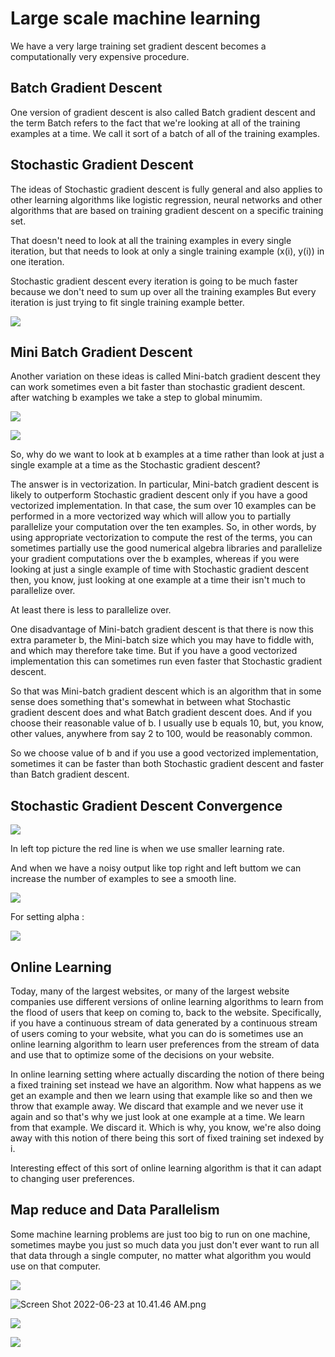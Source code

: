 # Large scale machine learning

We have a very large training set gradient descent becomes a computationally very expensive procedure.

## Batch Gradient Descent

One version of gradient descent is also called Batch gradient descent and the term Batch refers to the fact that we're looking at all of the training examples at a time. We call it sort of a batch of all of the training examples.

## Stochastic Gradient Descent

The ideas of Stochastic gradient descent is fully general and also applies to other learning algorithms like logistic regression, neural networks and other algorithms that are based on training gradient descent on a specific training set.

That doesn't need to look at all the training examples in every single iteration, but that needs to look at only a single training example (x(i), y(i)) in one iteration.

Stochastic gradient descent every iteration is going to be much faster because we don't need to sum up over all the training examples But every iteration is just trying to fit single training example better.

![](/Users/rojina/Desktop/AI/machine%20learning/week10/pictures/sgd-bgd.png)

## Mini Batch Gradient Descent

Another variation on these ideas is called Mini-batch gradient descent they can work sometimes even a bit faster than stochastic gradient descent. after watching b examples we take a step to global minumim.

![](/Users/rojina/Desktop/AI/machine%20learning/week10/pictures/mbgds.png)

![](/Users/rojina/Desktop/AI/machine%20learning/week10/pictures/mbgds-2.png)

So, why do we want to look at b examples at a time rather than look at just a single example at a time as the Stochastic gradient descent? 

The answer is in vectorization. In particular, Mini-batch gradient descent is likely to outperform Stochastic gradient descent only if you have a good vectorized implementation. In that case, the sum over 10 examples can be performed in a more vectorized way which will allow you to partially parallelize your computation over the ten examples. So, in other words, by using appropriate vectorization to compute the rest of the terms, you can sometimes partially use the good numerical algebra libraries and parallelize your gradient computations over the b examples, whereas if you were looking at just a single example of time with Stochastic gradient descent then, you know, just looking at one example at a time their isn't much to parallelize over. 

At least there is less to parallelize over. 

One disadvantage of Mini-batch gradient descent is that there is now this extra parameter b, the Mini-batch size which you may have to fiddle with, and which may therefore take time. But if you have a good vectorized implementation this can sometimes run even faster that Stochastic gradient descent. 

So that was Mini-batch gradient descent which is an algorithm that in some sense does something that's somewhat in between what Stochastic gradient descent does and what Batch gradient descent does. And if you choose their reasonable value of b. I usually use b equals 10, but, you know, other values, anywhere from say 2 to 100, would be reasonably common. 

So we choose value of b and if you use a good vectorized implementation, sometimes it can be faster than both Stochastic gradient descent and faster than Batch gradient descent.

## Stochastic Gradient Descent Convergence

![](/Users/rojina/Desktop/AI/machine%20learning/week10/pictures/convergence.png)

In left top picture the red line is when we use smaller learning rate.

And when we have a noisy output like top right and left buttom we  can increase the number of examples to see a smooth line.

![](/Users/rojina/Desktop/AI/machine%20learning/week10/pictures/pic1.png)

For setting alpha :

![](/Users/rojina/Desktop/AI/machine%20learning/week10/pictures/alpha.png)

## Online Learning

Today, many of the largest websites, or many of the largest website companies use different versions of online learning algorithms to learn from the flood of users that keep on coming to, back to the website. Specifically, if you have a continuous stream of data generated by a continuous stream of users coming to your website, what you can do is sometimes use an online learning algorithm to learn user preferences from the stream of data and use that to optimize some of the decisions on your website.

In online learning setting where actually discarding the notion of there being a fixed training set instead we have an algorithm. Now what happens as we get an example and then we learn using that example like so and then we throw that example away. We discard that example and we never use it again and so that's why we just look at one example at a time. We learn from that example. We discard it. Which is why, you know, we're also doing away with this notion of there being this sort of fixed training set indexed by i.

Interesting effect of this sort of online learning algorithm is that it can adapt to changing user preferences.

## Map reduce and Data Parallelism

Some machine learning problems are just too big to run on one machine, sometimes maybe you just so much data you just don't ever want to run all that data through a single computer, no matter what algorithm you would use on that computer.

![](/Users/rojina/Desktop/AI/machine%20learning/week10/pictures/mapreduce.png)

![Screen Shot 2022-06-23 at 10.41.46 AM.png](/var/folders/_4/sv16xs3n1w32wvsk4tn5k5k00000gn/T/TemporaryItems/NSIRD_screencaptureui_eU1jR2/Screen%20Shot%202022-06-23%20at%2010.41.46%20AM.png)

![](/Users/rojina/Desktop/AI/machine%20learning/week10/pictures/multi-com.png)

![](/Users/rojina/Desktop/AI/machine%20learning/week10/pictures/multi-core.png)
